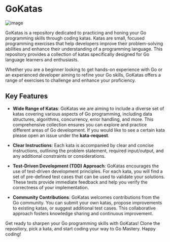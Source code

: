 # GoKatas
![image](https://github.com/go-2-production/GoKatas/assets/38886930/969e0428-7956-4997-8c66-1fc5e53c930d)

GoKatas is a repository dedicated to practicing and honing your Go programming skills through coding katas. Katas are small, focused programming exercises that help developers improve their problem-solving abilities and enhance their understanding of a programming language. This repository provides a collection of katas specifically designed for Go language learners and enthusiasts.

Whether you are a beginner looking to get hands-on experience with Go or an experienced developer aiming to refine your Go skills, GoKatas offers a range of exercises to challenge and enhance your proficiency.

## Key Features

- **Wide Range of Katas**: GoKatas we are aiming to include a diverse set of katas covering various aspects of Go programming, including data structures, algorithms, concurrency, error handling, and more. This comprehensive collection ensures you can explore and practice different areas of Go development. If you would like to see a certain kata please open an issue under the **kata-request**.

- **Clear Instructions**: Each kata is accompanied by clear and concise instructions, outlining the problem statement, required input/output, and any additional constraints or considerations.

- **Test-Driven Development (TDD) Approach**: GoKatas encourages the use of test-driven development principles. For each kata, you will find a set of pre-defined test cases that can be used to validate your solutions. These tests provide immediate feedback and help you verify the correctness of your implementation.

- **Community Contributions**: GoKatas welcomes contributions from the Go community. You can submit your own katas, propose improvements to existing katas, or suggest additional test cases. This collaborative approach fosters knowledge sharing and continuous improvement.

Get ready to sharpen your Go programming skills with GoKatas! Clone the repository, pick a kata, and start coding your way to Go Mastery. Happy coding!
